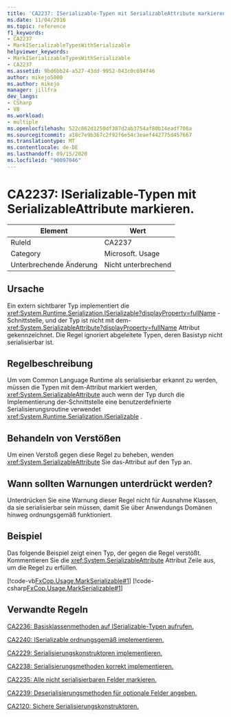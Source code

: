 ```yaml
---
title: 'CA2237: ISerializable-Typen mit SerializableAttribute markieren.'
ms.date: 11/04/2016
ms.topic: reference
f1_keywords:
- CA2237
- MarkISerializableTypesWithSerializable
helpviewer_keywords:
- MarkISerializableTypesWithSerializable
- CA2237
ms.assetid: 9bd6bb24-a527-43dd-9952-043c0c694f46
author: mikejo5000
ms.author: mikejo
manager: jillfra
dev_langs:
- CSharp
- VB
ms.workload:
- multiple
ms.openlocfilehash: 522c862d1250df387d2ab3754af80b14eadf708a
ms.sourcegitcommit: a18c7e9b367c2f92f6e54c3eaef442775d457667
ms.translationtype: MT
ms.contentlocale: de-DE
ms.lasthandoff: 09/15/2020
ms.locfileid: "90097046"
---
```

# <a name="ca2237-mark-iserializable-types-with-serializableattribute"></a>CA2237: ISerializable-Typen mit SerializableAttribute markieren.

|Element|Wert|
|-|-|
|RuleId|CA2237|
|Category|Microsoft. Usage|
|Unterbrechende Änderung|Nicht unterbrechend|

## <a name="cause"></a>Ursache
Ein extern sichtbarer Typ implementiert die <xref:System.Runtime.Serialization.ISerializable?displayProperty=fullName> -Schnittstelle, und der Typ ist nicht mit dem- <xref:System.SerializableAttribute?displayProperty=fullName> Attribut gekennzeichnet. Die Regel ignoriert abgeleitete Typen, deren Basistyp nicht serialisierbar ist.

## <a name="rule-description"></a>Regelbeschreibung
Um vom Common Language Runtime als serialisierbar erkannt zu werden, müssen die Typen mit dem-Attribut markiert werden, <xref:System.SerializableAttribute> auch wenn der Typ durch die Implementierung der-Schnittstelle eine benutzerdefinierte Serialisierungsroutine verwendet <xref:System.Runtime.Serialization.ISerializable> .

## <a name="how-to-fix-violations"></a>Behandeln von Verstößen
Um einen Verstoß gegen diese Regel zu beheben, wenden <xref:System.SerializableAttribute> Sie das-Attribut auf den Typ an.

## <a name="when-to-suppress-warnings"></a>Wann sollten Warnungen unterdrückt werden?
Unterdrücken Sie eine Warnung dieser Regel nicht für Ausnahme Klassen, da sie serialisierbar sein müssen, damit Sie über Anwendungs Domänen hinweg ordnungsgemäß funktioniert.

## <a name="example"></a>Beispiel
Das folgende Beispiel zeigt einen Typ, der gegen die Regel verstößt. Kommentieren Sie die <xref:System.SerializableAttribute> Attribut Zeile aus, um die Regel zu erfüllen.

[!code-vb[FxCop.Usage.MarkSerializable#1](../code-quality/codesnippet/VisualBasic/ca2237-mark-iserializable-types-with-serializableattribute_1.vb)]
[!code-csharp[FxCop.Usage.MarkSerializable#1](../code-quality/codesnippet/CSharp/ca2237-mark-iserializable-types-with-serializableattribute_1.cs)]

## <a name="related-rules"></a>Verwandte Regeln
[CA2236: Basisklassenmethoden auf ISerializable-Typen aufrufen.](../code-quality/ca2236.md)

[CA2240: ISerializable ordnungsgemäß implementieren.](../code-quality/ca2240.md)

[CA2229: Serialisierungskonstruktoren implementieren.](../code-quality/ca2229.md)

[CA2238: Serialisierungsmethoden korrekt implementieren.](../code-quality/ca2238.md)

[CA2235: Alle nicht serialisierbaren Felder markieren.](../code-quality/ca2235.md)

[CA2239: Deserialisierungsmethoden für optionale Felder angeben.](../code-quality/ca2239.md)

[CA2120: Sichere Serialisierungskonstruktoren.](../code-quality/ca2120.md)
